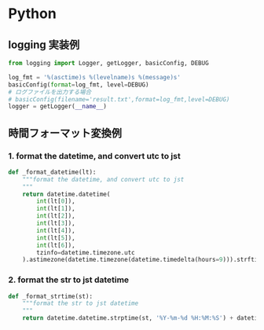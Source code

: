 # Python

## logging 実装例

```python
from logging import Logger, getLogger, basicConfig, DEBUG

log_fmt = '%(asctime)s %(levelname)s %(message)s'
basicConfig(format=log_fmt, level=DEBUG)
# ログファイルを出力する場合
# basicConfig(filename='result.txt',format=log_fmt,level=DEBUG)
logger = getLogger(__name__)
```

## 時間フォーマット変換例

### 1. format the datetime, and convert utc to jst

```python
def _format_datetime(lt):
    """format the datetime, and convert utc to jst
    """
    return datetime.datetime(
        int(lt[0]),
        int(lt[1]),
        int(lt[2]),
        int(lt[3]),
        int(lt[4]),
        int(lt[5]),
        int(lt[6]),
        tzinfo=datetime.timezone.utc
    ).astimezone(datetime.timezone(datetime.timedelta(hours=9))).strftime('%Y%m%d%H%M%S')
```

### 2. format the str to jst datetime

```python
def _format_strtime(st):
    """format the str to jst datetime
    """
    return datetime.datetime.strptime(st, '%Y-%m-%d %H:%M:%S') + datetime.timedelta(hours=9)
```
